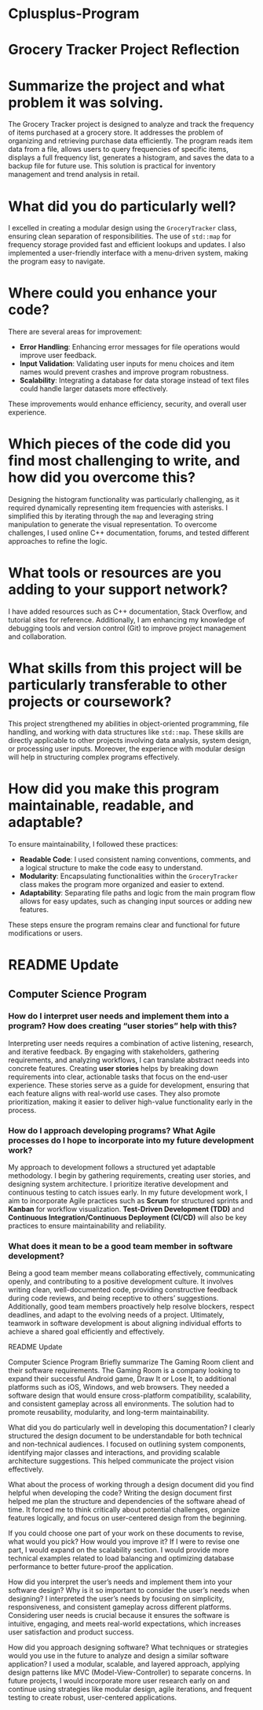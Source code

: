 # Cplusplus-Program
# Grocery Tracker Project Reflection

# Summarize the project and what problem it was solving.  
The Grocery Tracker project is designed to analyze and track the frequency of items purchased at a grocery store. It addresses the problem of organizing and retrieving purchase data efficiently. The program reads item data from a file, allows users to query frequencies of specific items, displays a full frequency list, generates a histogram, and saves the data to a backup file for future use. This solution is practical for inventory management and trend analysis in retail.

# What did you do particularly well?  
I excelled in creating a modular design using the `GroceryTracker` class, ensuring clean separation of responsibilities. The use of `std::map` for frequency storage provided fast and efficient lookups and updates. I also implemented a user-friendly interface with a menu-driven system, making the program easy to navigate.

# Where could you enhance your code?  
There are several areas for improvement:
- **Error Handling**: Enhancing error messages for file operations would improve user feedback.
- **Input Validation**: Validating user inputs for menu choices and item names would prevent crashes and improve program robustness.
- **Scalability**: Integrating a database for data storage instead of text files could handle larger datasets more effectively.  

These improvements would enhance efficiency, security, and overall user experience.

# Which pieces of the code did you find most challenging to write, and how did you overcome this?  
Designing the histogram functionality was particularly challenging, as it required dynamically representing item frequencies with asterisks. I simplified this by iterating through the `map` and leveraging string manipulation to generate the visual representation. To overcome challenges, I used online C++ documentation, forums, and tested different approaches to refine the logic.

# What tools or resources are you adding to your support network?  
I have added resources such as C++ documentation, Stack Overflow, and tutorial sites for reference. Additionally, I am enhancing my knowledge of debugging tools and version control (Git) to improve project management and collaboration.

# What skills from this project will be particularly transferable to other projects or coursework?  
This project strengthened my abilities in object-oriented programming, file handling, and working with data structures like `std::map`. These skills are directly applicable to other projects involving data analysis, system design, or processing user inputs. Moreover, the experience with modular design will help in structuring complex programs effectively.

# How did you make this program maintainable, readable, and adaptable?  
To ensure maintainability, I followed these practices:
- **Readable Code**: I used consistent naming conventions, comments, and a logical structure to make the code easy to understand.
- **Modularity**: Encapsulating functionalities within the `GroceryTracker` class makes the program more organized and easier to extend.
- **Adaptability**: Separating file paths and logic from the main program flow allows for easy updates, such as changing input sources or adding new features.

These steps ensure the program remains clear and functional for future modifications or users.

# README Update  

## Computer Science Program 

### How do I interpret user needs and implement them into a program? How does creating “user stories” help with this?  
Interpreting user needs requires a combination of active listening, research, and iterative feedback. By engaging with stakeholders, gathering requirements, and analyzing workflows, I can translate abstract needs into concrete features. Creating **user stories** helps by breaking down requirements into clear, actionable tasks that focus on the end-user experience. These stories serve as a guide for development, ensuring that each feature aligns with real-world use cases. They also promote prioritization, making it easier to deliver high-value functionality early in the process.  

### How do I approach developing programs? What Agile processes do I hope to incorporate into my future development work?  
My approach to development follows a structured yet adaptable methodology. I begin by gathering requirements, creating user stories, and designing system architecture. I prioritize iterative development and continuous testing to catch issues early. In my future development work, I aim to incorporate Agile practices such as **Scrum** for structured sprints and **Kanban** for workflow visualization. **Test-Driven Development (TDD)** and **Continuous Integration/Continuous Deployment (CI/CD)** will also be key practices to ensure maintainability and reliability.  

### What does it mean to be a good team member in software development?  
Being a good team member means collaborating effectively, communicating openly, and contributing to a positive development culture. It involves writing clean, well-documented code, providing constructive feedback during code reviews, and being receptive to others’ suggestions. Additionally, good team members proactively help resolve blockers, respect deadlines, and adapt to the evolving needs of a project. Ultimately, teamwork in software development is about aligning individual efforts to achieve a shared goal efficiently and effectively.  

README Update

Computer Science Program
Briefly summarize The Gaming Room client and their software requirements.
The Gaming Room is a company looking to expand their successful Android game, Draw It or Lose It, to additional platforms such as iOS, Windows, and web browsers. They needed a software design that would ensure cross-platform compatibility, scalability, and consistent gameplay across all environments. The solution had to promote reusability, modularity, and long-term maintainability.

What did you do particularly well in developing this documentation?
I clearly structured the design document to be understandable for both technical and non-technical audiences. I focused on outlining system components, identifying major classes and interactions, and providing scalable architecture suggestions. This helped communicate the project vision effectively.

What about the process of working through a design document did you find helpful when developing the code?
Writing the design document first helped me plan the structure and dependencies of the software ahead of time. It forced me to think critically about potential challenges, organize features logically, and focus on user-centered design from the beginning.

If you could choose one part of your work on these documents to revise, what would you pick? How would you improve it?
If I were to revise one part, I would expand on the scalability section. I would provide more technical examples related to load balancing and optimizing database performance to better future-proof the application.

How did you interpret the user’s needs and implement them into your software design? Why is it so important to consider the user’s needs when designing?
I interpreted the user’s needs by focusing on simplicity, responsiveness, and consistent gameplay across different platforms. Considering user needs is crucial because it ensures the software is intuitive, engaging, and meets real-world expectations, which increases user satisfaction and product success.

How did you approach designing software? What techniques or strategies would you use in the future to analyze and design a similar software application?
I used a modular, scalable, and layered approach, applying design patterns like MVC (Model-View-Controller) to separate concerns. In future projects, I would incorporate more user research early on and continue using strategies like modular design, agile iterations, and frequent testing to create robust, user-centered applications.


